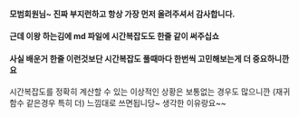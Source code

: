 #### 모범회원님~ 진짜 부지런하고 항상 가장 먼저 올려주셔서 감사합니다.

#### 근데 이왕 하는김에 md 파일에 시간복잡도도 한줄 같이 써주십쇼

#### 사실 배운거 한줄 이런것보단 시간복잡도 풀때마다 한번씩 고민해보는게 더 중요하니깐요

시간복잡도를 정확히 계산할 수 있는 이상적인 상황은 보통없는 경우도 많으니깐 (재귀함수 같은경우 특히 더) 느낌대로 쓰면됩니당~
생각한 이유랑요~~ 
